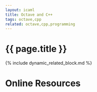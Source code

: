 ```yaml
---
layout: icaml
title: Octave and C++
tags: octave,cpp
related: octave,cpp,programming
---
```

# {{ page.title }}

{% include dynamic_related_block.md %}


# Online Resources